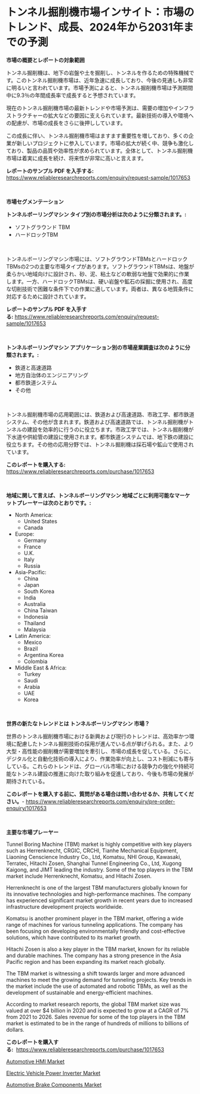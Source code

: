 <p><h1>トンネル掘削機市場インサイト：市場のトレンド、成長、2024年から2031年までの予測</h1></p><p><strong>市場の概要とレポートの対象範囲</strong></p>
<p><p>トンネル掘削機は、地下の岩盤や土を掘削し、トンネルを作るための特殊機械です。このトンネル掘削機市場は、近年急速に成長しており、今後の見通しも非常に明るいと言われています。市場予測によると、トンネル掘削機市場は予測期間中に9.3％の年間成長率で成長すると予想されています。</p><p>現在のトンネル掘削機市場の最新トレンドや市場予測は、需要の増加やインフラストラクチャーの拡大などの要因に支えられています。最新技術の導入や環境への配慮が、市場の成長をさらに後押ししています。</p><p>この成長に伴い、トンネル掘削機市場はますます重要性を増しており、多くの企業が新しいプロジェクトに参入しています。市場の拡大が続く中、競争も激化しており、製品の品質や効率性が求められています。全体として、トンネル掘削機市場は着実に成長を続け、将来性が非常に高いと言えます。</p></p>
<p><strong>レポートのサンプル PDF を入手する:</strong> <a href="https://www.reliableresearchreports.com/enquiry/request-sample/1017653">https://www.reliableresearchreports.com/enquiry/request-sample/1017653</a></p>
<p>&nbsp;</p>
<p><strong>市場セグメンテーション</strong></p>
<p><strong>トンネルボーリングマシン タイプ別の市場分析は次のように分類されます。:</strong></p>
<p><ul><li>ソフトグラウンド TBM</li><li>ハードロックTBM</li></ul></p>
<p>&nbsp;</p>
<p><p>トンネルボーリングマシン市場には、ソフトグラウンドTBMsとハードロックTBMsの2つの主要な市場タイプがあります。ソフトグラウンドTBMsは、地盤が柔らかい地域向けに設計され、砂、泥、粘土などの軟弱な地盤で効果的に作業します。一方、ハードロックTBMsは、硬い岩盤や鉱石の採掘に使用され、高度な切削技術で困難な条件下での作業に適しています。両者は、異なる地質条件に対応するために設計されています。</p></p>
<p><strong>レポートのサンプル PDF を入手する:</strong>&nbsp;<a href="https://www.reliableresearchreports.com/enquiry/request-sample/1017653">https://www.reliableresearchreports.com/enquiry/request-sample/1017653</a></p>
<p>&nbsp;</p>
<p><strong> トンネルボーリングマシン アプリケーション別の市場産業調査は次のように分類されます。:</strong></p>
<p><ul><li>鉄道と高速道路</li><li>地方自治体のエンジニアリング</li><li>都市鉄道システム</li><li>その他</li></ul></p>
<p>&nbsp;</p>
<p><p>トンネル掘削機市場の応用範囲には、鉄道および高速道路、市政工学、都市鉄道システム、その他が含まれます。鉄道および高速道路では、トンネル掘削機がトンネルの建設を効率的に行うのに役立ちます。市政工学では、トンネル掘削機が下水道や供給管の建設に使用されます。都市鉄道システムでは、地下鉄の建設に役立ちます。その他の応用分野では、トンネル掘削機は採石場や鉱山で使用されています。</p></p>
<p><strong>このレポートを購入する:</strong>&nbsp; <a href="https://www.reliableresearchreports.com/purchase/1017653">https://www.reliableresearchreports.com/purchase/1017653</a></p>
<p>&nbsp;</p>
<p><strong>地域に関して言えば、トンネルボーリングマシン 地域ごとに利用可能なマーケットプレーヤーは次のとおりです。:</strong></p>
<p><ul>
    <li>
        North America:
        <ul>
            <li>United States</li>
            <li>Canada</li>
        </ul>
    </li>
    <li>
        Europe:
        <ul>
            <li>Germany</li>
            <li>France</li>
            <li>U.K.</li>
            <li>Italy</li>
            <li>Russia</li>
        </ul>
    </li>
    <li>
        Asia-Pacific:
        <ul>
            <li>China</li>
            <li>Japan</li>
            <li>South Korea</li>
            <li>India</li>
            <li>Australia</li>
            <li>China Taiwan</li>
            <li>Indonesia</li>
            <li>Thailand</li>
            <li>Malaysia</li>
        </ul>
    </li>
    <li>
        Latin America:
        <ul>
            <li>Mexico</li>
            <li>Brazil</li>
            <li>Argentina Korea</li>
            <li>Colombia</li>
        </ul>
    </li>
    <li>
        Middle East & Africa:
        <ul>
            <li>Turkey</li>
            <li>Saudi</li>
            <li>Arabia</li>
            <li>UAE</li>
            <li>Korea</li>
        </ul>
    </li>
    </ul></p>
<p>&nbsp;</p>
<p><strong>世界の新たなトレンドとは トンネルボーリングマシン 市場？</strong></p>
<p><p>世界のトンネル掘削機市場における新興および現行のトレンドは、高効率かつ環境に配慮したトンネル掘削技術の採用が進んでいる点が挙げられる。また、より大型・高性能の掘削機が需要増加を牽引し、市場の成長を促している。さらに、デジタル化と自動化技術の導入により、作業効率が向上し、コスト削減にも寄与している。これらのトレンドは、グローバル市場における競争力の強化や持続可能なトンネル建設の推進に向けた取り組みを促進しており、今後も市場の発展が期待されている。</p></p>
<p><strong>このレポートを購入する前に、質問がある場合は問い合わせるか、共有してください。</strong>- <a href="https://www.reliableresearchreports.com/enquiry/pre-order-enquiry/1017653">https://www.reliableresearchreports.com/enquiry/pre-order-enquiry/1017653</a></p>
<p>&nbsp;</p>
<p><strong>主要な市場プレーヤー</strong></p>
<p><p>Tunnel Boring Machine (TBM) market is highly competitive with key players such as Herrenknecht, CRGIC, CRCHI, Tianhe Mechanical Equipment, Liaoning Censcience Industry Co., Ltd, Komatsu, NHI Group, Kawasaki, Terratec, Hitachi Zosen, Shanghai Tunnel Engineering Co., Ltd, Xugong Kaigong, and JIMT leading the industry. Some of the top players in the TBM market include Herrenknecht, Komatsu, and Hitachi Zosen.</p><p>Herrenknecht is one of the largest TBM manufacturers globally known for its innovative technologies and high-performance machines. The company has experienced significant market growth in recent years due to increased infrastructure development projects worldwide.</p><p>Komatsu is another prominent player in the TBM market, offering a wide range of machines for various tunneling applications. The company has been focusing on developing environmentally friendly and cost-effective solutions, which have contributed to its market growth.</p><p>Hitachi Zosen is also a key player in the TBM market, known for its reliable and durable machines. The company has a strong presence in the Asia Pacific region and has been expanding its market reach globally.</p><p>The TBM market is witnessing a shift towards larger and more advanced machines to meet the growing demand for tunneling projects. Key trends in the market include the use of automated and robotic TBMs, as well as the development of sustainable and energy-efficient machines.</p><p>According to market research reports, the global TBM market size was valued at over $4 billion in 2020 and is expected to grow at a CAGR of 7% from 2021 to 2026. Sales revenue for some of the top players in the TBM market is estimated to be in the range of hundreds of millions to billions of dollars.</p></p>
<p><strong>このレポートを購入する:</strong>&nbsp;&nbsp;<a href="https://www.reliableresearchreports.com/purchase/1017653">https://www.reliableresearchreports.com/purchase/1017653</a></p>
<p><p><a href="https://github.com/joannagoyvaerts/Market-Research-Report-List-1/blob/main/automotive-hmi-market.md">Automotive HMI Market</a></p><p><a href="https://github.com/lubmix/Market-Research-Report-List-1/blob/main/electric-vehicle-power-inverter-market.md">Electric Vehicle Power Inverter Market</a></p><p><a href="https://github.com/Hazelklievgspy6vdcsmu106w/Market-Research-Report-List-1/blob/main/automotive-brake-components-market.md">Automotive Brake Components Market</a></p></p>